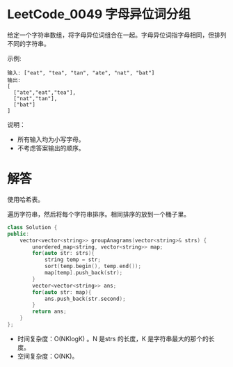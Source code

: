 # LeetCode_0049 字母异位词分组

给定一个字符串数组，将字母异位词组合在一起。字母异位词指字母相同，但排列不同的字符串。

示例:
```
输入: ["eat", "tea", "tan", "ate", "nat", "bat"]
输出:
[
  ["ate","eat","tea"],
  ["nat","tan"],
  ["bat"]
]
```
说明：

* 所有输入均为小写字母。
* 不考虑答案输出的顺序。

# 解答
使用哈希表。

遍历字符串，然后将每个字符串排序。相同排序的放到一个桶子里。
```C++
class Solution {
public:
    vector<vector<string>> groupAnagrams(vector<string>& strs) {
        unordered_map<string, vector<string>> map;
        for(auto str: strs){
            string temp = str;
            sort(temp.begin(), temp.end());
            map[temp].push_back(str);
        }
        vector<vector<string>> ans;
        for(auto str: map){
            ans.push_back(str.second);
        }
        return ans;
    }
};
```
* 时间复杂度：O(NKlogK) 。N 是strs 的长度，K 是字符串最大的那个的长度。
* 空间复杂度：O(NK)。